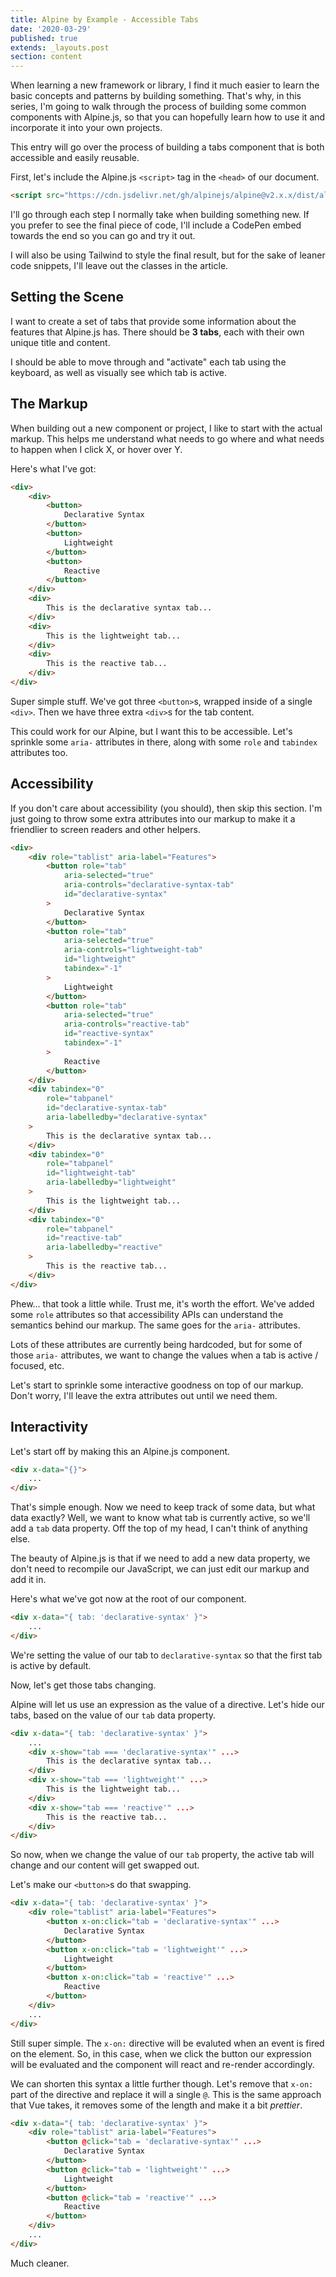 ```yaml
---
title: Alpine by Example - Accessible Tabs
date: '2020-03-29'
published: true
extends: _layouts.post
section: content
---
```

When learning a new framework or library, I find it much easier to learn the basic concepts and patterns by building something. That's why, in this series, I'm going to walk through the process of building some common components with Alpine.js, so that you can hopefully learn how to use it and incorporate it into your own projects.

This entry will go over the process of building a tabs component that is both accessible and easily reusable.

First, let's include the Alpine.js `<script>` tag in the `<head>` of our document.

```html
<script src="https://cdn.jsdelivr.net/gh/alpinejs/alpine@v2.x.x/dist/alpine.min.js" defer></script>
```

I'll go through each step I normally take when building something new. If you prefer to see the final piece of code, I'll include a CodePen embed towards the end so you can go and try it out.

I will also be using Tailwind to style the final result, but for the sake of leaner code snippets, I'll leave out the classes in the article.

## Setting the Scene

I want to create a set of tabs that provide some information about the features that Alpine.js has. There should be **3 tabs**, each with their own unique title and content.

I should be able to move through and "activate" each tab using the keyboard, as well as visually see which tab is active.

## The Markup

When building out a new component or project, I like to start with the actual markup. This helps me understand what needs to go where and what needs to happen when I click X, or hover over Y.

Here's what I've got:

```html
<div>
    <div>
        <button>
            Declarative Syntax
        </button>
        <button>
            Lightweight
        </button>
        <button>
            Reactive
        </button>
    </div>
    <div>
        This is the declarative syntax tab...
    </div>
    <div>
        This is the lightweight tab...
    </div>
    <div>
        This is the reactive tab...
    </div>
</div>
```

Super simple stuff. We've got three `<button>`s, wrapped inside of a single `<div>`. Then we have three extra `<div>`s for the tab content.

This could work for our Alpine, but I want this to be accessible. Let's sprinkle some `aria-` attributes in there, along with some `role` and `tabindex` attributes too.

## Accessibility

If you don't care about accessibility (you should), then skip this section. I'm just going to throw some extra attributes into our markup to make it a friendlier to screen readers and other helpers.

```html
<div>
    <div role="tablist" aria-label="Features">
        <button role="tab" 
            aria-selected="true" 
            aria-controls="declarative-syntax-tab" 
            id="declarative-syntax"
        >
            Declarative Syntax
        </button>
        <button role="tab" 
            aria-selected="true" 
            aria-controls="lightweight-tab" 
            id="lightweight"
            tabindex="-1"
        >
            Lightweight
        </button>
        <button role="tab" 
            aria-selected="true" 
            aria-controls="reactive-tab" 
            id="reactive-syntax"
            tabindex="-1"
        >
            Reactive
        </button>
    </div>
    <div tabindex="0"
        role="tabpanel"
        id="declarative-syntax-tab"
        aria-labelledby="declarative-syntax"
    >
        This is the declarative syntax tab...
    </div>
    <div tabindex="0"
        role="tabpanel"
        id="lightweight-tab"
        aria-labelledby="lightweight"
    >
        This is the lightweight tab...
    </div>
    <div tabindex="0"
        role="tabpanel"
        id="reactive-tab"
        aria-labelledby="reactive"
    >
        This is the reactive tab...
    </div>
</div>
```

Phew... that took a little while. Trust me, it's worth the effort. We've added some `role` attributes so that accessibility APIs can understand the semantics behind our markup. The same goes for the `aria-` attributes.

Lots of these attributes are currently being hardcoded, but for some of those `aria-` attributes, we want to change the values when a tab is active / focused, etc.

Let's start to sprinkle some interactive goodness on top of our markup. Don't worry, I'll leave the extra attributes out until we need them.

## Interactivity

Let's start off by making this an Alpine.js component.

```html
<div x-data="{}">
    ...
</div>
```

That's simple enough. Now we need to keep track of some data, but what data exactly? Well, we want to know what tab is currently active, so we'll add a `tab` data property. Off the top of my head, I can't think of anything else.

The beauty of Alpine.js is that if we need to add a new data property, we don't need to recompile our JavaScript, we can just edit our markup and add it in.

Here's what we've got now at the root of our component.

```html
<div x-data="{ tab: 'declarative-syntax' }">
    ...
</div>
```

We're setting the value of our tab to `declarative-syntax` so that the first tab is active by default.

Now, let's get those tabs changing. 

Alpine will let us use an expression as the value of a directive. Let's hide our tabs, based on the value of our `tab` data property.

```html
<div x-data="{ tab: 'declarative-syntax' }">
    ...
    <div x-show="tab === 'declarative-syntax'" ...>
        This is the declarative syntax tab...
    </div>
    <div x-show="tab === 'lightweight'" ...>
        This is the lightweight tab...
    </div>
    <div x-show="tab === 'reactive'" ...>
        This is the reactive tab...
    </div>
</div>
```

So now, when we change the value of our `tab` property, the active tab will change and our content will get swapped out.

Let's make our `<button>`s do that swapping.

```html
<div x-data="{ tab: 'declarative-syntax' }">
    <div role="tablist" aria-label="Features">
        <button x-on:click="tab = 'declarative-syntax'" ...>
            Declarative Syntax
        </button>
        <button x-on:click="tab = 'lightweight'" ...>
            Lightweight
        </button>
        <button x-on:click="tab = 'reactive'" ...>
            Reactive
        </button>
    </div>
    ...
</div>
```

Still super simple. The `x-on:` directive will be evaluted when an event is fired on the element. So, in this case, when we click the button our expression will be evaluated and the component will react and re-render accordingly.

We can shorten this syntax a little further though. Let's remove that `x-on:` part of the directive and replace it will a single `@`. This is the same approach that Vue takes, it removes some of the length and make it a bit _prettier_.

```html
<div x-data="{ tab: 'declarative-syntax' }">
    <div role="tablist" aria-label="Features">
        <button @click="tab = 'declarative-syntax'" ...>
            Declarative Syntax
        </button>
        <button @click="tab = 'lightweight'" ...>
            Lightweight
        </button>
        <button @click="tab = 'reactive'" ...>
            Reactive
        </button>
    </div>
    ...
</div>
```

Much cleaner.